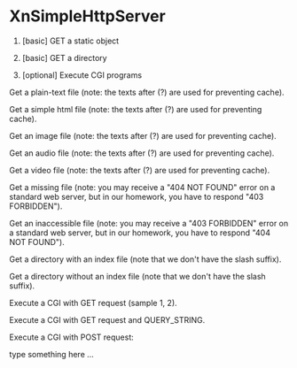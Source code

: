 # XnSimpleHttpServer

1) [basic] GET a static object

2) [basic] GET a directory

3) [optional] Execute CGI programs

Get a plain-text file (note: the texts after (?) are used for preventing cache).

Get a simple html file (note: the texts after (?) are used for preventing cache).

Get an image file (note: the texts after (?) are used for preventing cache).

Get an audio file (note: the texts after (?) are used for preventing cache).

Get a video file (note: the texts after (?) are used for preventing cache).

Get a missing file (note: you may receive a "404 NOT FOUND" error on a standard web server, but in our homework, you have to respond "403 FORBIDDEN").

Get an inaccessible file (note: you may receive a "403 FORBIDDEN" error on a standard web server, but in our homework, you have to respond "404 NOT FOUND").

Get a directory with an index file (note that we don't have the slash suffix).

Get a directory without an index file (note that we don't have the slash suffix).

Execute a CGI with GET request (sample 1, 2).

Execute a CGI with GET request and QUERY_STRING.

Execute a CGI with POST request:

type something here ...
